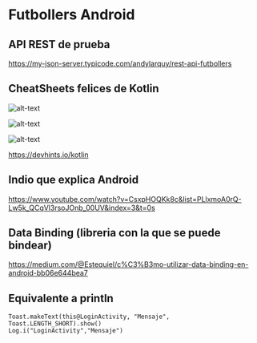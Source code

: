 # Futbollers Android


## API REST de prueba
https://my-json-server.typicode.com/andylarquy/rest-api-futbollers

## CheatSheets felices de Kotlin
![alt-text](https://miro.medium.com/max/2000/1*6g2SlQkOWnR1JSekh5NCFQ.png)

![alt-text](https://miro.medium.com/max/2000/1*1dgYmYdEZ61jYW0VdLrXRA.png)

![alt-text](https://miro.medium.com/max/2000/1*QSy_gNHyhHNpcGDmR1II-A.png)

https://devhints.io/kotlin

## Indio que explica Android
https://www.youtube.com/watch?v=CsxpHOQKk8c&list=PLlxmoA0rQ-Lw5k_QCqVl3rsoJOnb_00UV&index=3&t=0s

## Data Binding (libreria con la que se puede bindear)

https://medium.com/@Estequiel/c%C3%B3mo-utilizar-data-binding-en-android-bb06e644bea7

## Equivalente a println
```
Toast.makeText(this@LoginActivity, "Mensaje", Toast.LENGTH_SHORT).show()
Log.i("LoginActivity","Mensaje")
```